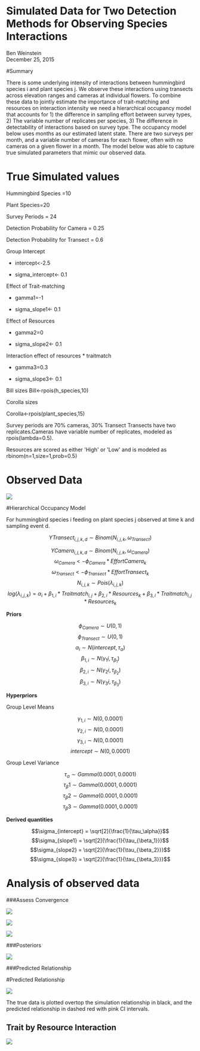# Simulated Data for Two Detection Methods for Observing Species Interactions
Ben Weinstein  
December 25, 2015  

#Summary







There is some underlying intensity of interactions between hummingbird species  i and plant species j. We observe these interactions using transects across elevation ranges and cameras at individual flowers. To combine these data to jointly estimate the importance of trait-matching and resources on interaction intensity we need a hierarchical occupancy model that accounts for 1) the difference in sampling effort between survey types, 2) The variable number of replicates per species, 3) The difference in detectability of interactions based on survey type. The occupancy model below uses months as our estimated latent state. There are two surveys per month, and a variable number of cameras for each flower, often with no cameras on a given flower in a month. The model below was able to capture true simulated parameters that mimic our observed data.

# True Simulated values

Hummingbird Species =10

Plant Species=20

Survey Periods = 24

Detection Probability for Camera = 0.25

Detection Probability for Transect = 0.6


Group Intercept

* intercept<-2.5

* sigma_intercept<- 0.1

Effect of Trait-matching

* gamma1=-1

* sigma_slope1<- 0.1

Effect of Resources

* gamma2=0

* sigma_slope2<- 0.1

Interaction effect of resources * traitmatch

* gamma3=0.3

* sigma_slope3<- 0.1

Bill sizes
Bill<-rpois(h_species,10)

Corolla sizes

Corolla<-rpois(plant_species,15)


Survey periods are 70% cameras, 30% Transect
Transects have two replicates.Cameras have variable number of replicates, modeled as rpois(lambda=0.5).

Resources are scored as either 'High' or 'Low' and is modeled as rbinom(n=1,size=1,prob=0.5)



# Observed Data

![](TwoDetectSimulation_files/figure-html/unnamed-chunk-4-1.png) 

#Hierarchical Occupancy Model

For hummingbird species i feeding on plant species j observed at time k and sampling event d. 

$$ YTransect_{i,j,k,d} \sim Binom(N_{i,j,k},\omega_{Transect}) $$

$$ YCamera_{i,j,k,d} \sim Binom(N_{i,j,k},\omega_{Camera}) $$
$$ \omega_{Camera} <- \phi_{Camera} * EffortCamera_k $$
$$ \omega_{Transect} <- \phi_{Transect}* EffortTransect_k $$
$$ N_{i,j,k} \sim Pois(\lambda_{i,j,k}) $$
$$ log(\lambda_{i,j,k}) = \alpha_i + \beta_{1,i} * Traitmatch_{i,j} + \beta_{2,i} *Resources_k + \beta_{3,i} * Traitmatch_{i,j} * Resources_k $$


**Priors**

$$ \phi_{Camera} \sim U(0,1) $$
$$ \phi_{Transect} \sim U(0,1) $$
$$\alpha_i \sim N(intercept,\tau_{\alpha})$$
$$\beta_{1,i} \sim N(\gamma_1i,\tau_{\beta_1})$$
$$\beta_{2,i} \sim N(\gamma_2i,\tau_{\beta_2})$$
$$\beta_{3,i} \sim N(\gamma_3i,\tau_{\beta_3})$$

**Hyperpriors**

Group Level Means

$$\gamma_{1,i} \sim N(0,0.0001)$$
$$\gamma_{2,i} \sim N(0,0.0001)$$
$$\gamma_{3,i} \sim N(0,0.0001)$$
$$ intercept \sim N(0,0.0001)$$

Group Level Variance

$$\tau_{\alpha} \sim Gamma(0.0001,0.0001)$$
$$\tau_\beta1 \sim Gamma(0.0001,0.0001)$$
$$\tau_\beta2 \sim Gamma(0.0001,0.0001)$$
$$\tau_\beta3 \sim Gamma(0.0001,0.0001)$$

**Derived quantities**

$$\sigma_{intercept} = \sqrt[2]{\frac{1}{\tau_\alpha}}$$
$$\sigma_{slope1} = \sqrt[2]{\frac{1}{\tau_{\beta_1}}}$$
$$\sigma_{slope2} = \sqrt[2]{\frac{1}{\tau_{\beta_2}}}$$
$$\sigma_{slope3} = \sqrt[2]{\frac{1}{\tau_{\beta_3}}}$$

# Analysis of observed data





###Assess Convergence

![](TwoDetectSimulation_files/figure-html/unnamed-chunk-7-1.png) 

![](TwoDetectSimulation_files/figure-html/unnamed-chunk-8-1.png) 

![](TwoDetectSimulation_files/figure-html/unnamed-chunk-9-1.png) 

###Posteriors





![](TwoDetectSimulation_files/figure-html/unnamed-chunk-12-1.png) 

###Predicted Relationship 



#Predicted Relationship

![](TwoDetectSimulation_files/figure-html/unnamed-chunk-14-1.png) 

The true data is plotted overtop the simulation relationship in black, and the predicted relationship in dashed red with pink CI intervals.

## Trait by Resource Interaction

![](TwoDetectSimulation_files/figure-html/unnamed-chunk-15-1.png) 


